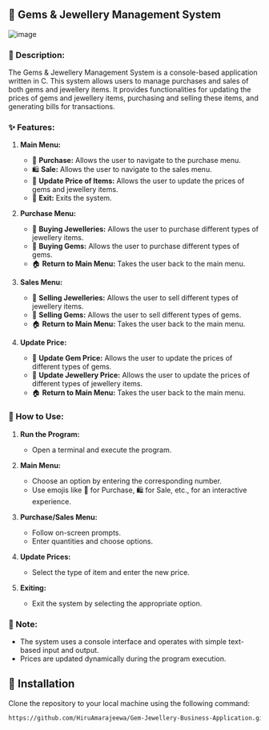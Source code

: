 ## **💎 Gems & Jewellery Management System**

![image](https://github.com/HiruAmarajeewa/Gem-Jewellery-Business-Application/assets/142741031/48ed1dc2-8811-4cf2-9970-a8325da226ad)

### **👋 Description:**
The Gems & Jewellery Management System is a console-based application written in C. This system allows users to manage purchases and sales of both gems and jewellery items. It provides functionalities for updating the prices of gems and jewellery items, purchasing and selling these items, and generating bills for transactions.

### **✨ Features:**
1. **Main Menu:**
   - 💸 **Purchase:** Allows the user to navigate to the purchase menu.
   - 🛍️ **Sale:** Allows the user to navigate to the sales menu.
   - 🔄 **Update Price of Items:** Allows the user to update the prices of gems and jewellery items.
   - 🚪 **Exit:** Exits the system.

2. **Purchase Menu:**
   - 💍 **Buying Jewelleries:** Allows the user to purchase different types of jewellery items.
   - 💎 **Buying Gems:** Allows the user to purchase different types of gems.
   - 🏠 **Return to Main Menu:** Takes the user back to the main menu.

3. **Sales Menu:**
   - 💍 **Selling Jewelleries:** Allows the user to sell different types of jewellery items.
   - 💎 **Selling Gems:** Allows the user to sell different types of gems.
   - 🏠 **Return to Main Menu:** Takes the user back to the main menu.

4. **Update Price:**
   - 💎 **Update Gem Price:** Allows the user to update the prices of different types of gems.
   - 💍 **Update Jewellery Price:** Allows the user to update the prices of different types of jewellery items.
   - 🏠 **Return to Main Menu:** Takes the user back to the main menu.

### **🚀 How to Use:**
1. **Run the Program:**
   - Open a terminal and execute the program.

2. **Main Menu:**
   - Choose an option by entering the corresponding number.
   - Use emojis like 💸 for Purchase, 🛍️ for Sale, etc., for an interactive experience.

3. **Purchase/Sales Menu:**
   - Follow on-screen prompts.
   - Enter quantities and choose options.

4. **Update Prices:**
   - Select the type of item and enter the new price.

5. **Exiting:**
   - Exit the system by selecting the appropriate option.

### **📝 Note:**
- The system uses a console interface and operates with simple text-based input and output.
- Prices are updated dynamically during the program execution.

## 🚀 Installation

Clone the repository to your local machine using the following command:

```bash
https://github.com/HiruAmarajeewa/Gem-Jewellery-Business-Application.git
```
